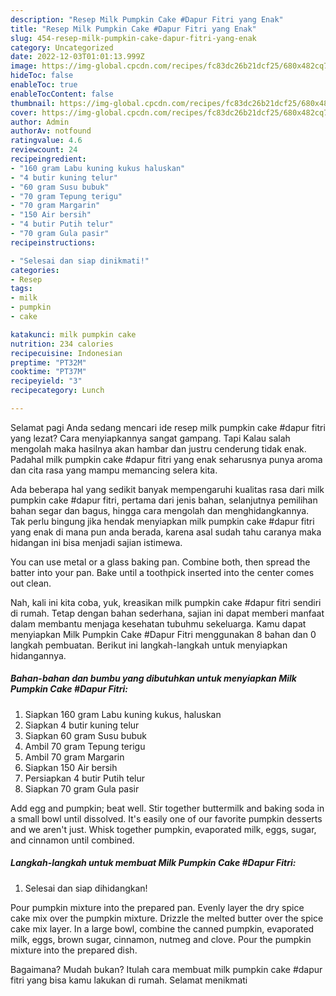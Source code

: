 ```yaml
---
description: "Resep Milk Pumpkin Cake #Dapur Fitri yang Enak"
title: "Resep Milk Pumpkin Cake #Dapur Fitri yang Enak"
slug: 454-resep-milk-pumpkin-cake-dapur-fitri-yang-enak
category: Uncategorized
date: 2022-12-03T01:01:13.999Z
image: https://img-global.cpcdn.com/recipes/fc83dc26b21dcf25/680x482cq70/milk-pumpkin-cake-dapur-fitri-foto-resep-utama.jpg
hideToc: false
enableToc: true
enableTocContent: false
thumbnail: https://img-global.cpcdn.com/recipes/fc83dc26b21dcf25/680x482cq70/milk-pumpkin-cake-dapur-fitri-foto-resep-utama.jpg
cover: https://img-global.cpcdn.com/recipes/fc83dc26b21dcf25/680x482cq70/milk-pumpkin-cake-dapur-fitri-foto-resep-utama.jpg
author: Admin
authorAv: notfound
ratingvalue: 4.6
reviewcount: 24
recipeingredient:
- "160 gram Labu kuning kukus haluskan"
- "4 butir kuning telur"
- "60 gram Susu bubuk"
- "70 gram Tepung terigu"
- "70 gram Margarin"
- "150 Air bersih"
- "4 butir Putih telur"
- "70 gram Gula pasir"
recipeinstructions:

- "Selesai dan siap dinikmati!"
categories:
- Resep
tags:
- milk
- pumpkin
- cake

katakunci: milk pumpkin cake 
nutrition: 234 calories
recipecuisine: Indonesian
preptime: "PT32M"
cooktime: "PT37M"
recipeyield: "3"
recipecategory: Lunch

---
```



Selamat pagi Anda sedang mencari ide resep milk pumpkin cake #dapur fitri yang lezat? Cara menyiapkannya sangat gampang. Tapi Kalau salah mengolah maka hasilnya akan hambar dan justru cenderung tidak enak. Padahal milk pumpkin cake #dapur fitri yang enak seharusnya punya aroma dan cita rasa yang mampu memancing selera kita.


Ada beberapa hal yang sedikit banyak mempengaruhi kualitas rasa dari milk pumpkin cake #dapur fitri, pertama dari jenis bahan, selanjutnya pemilihan bahan segar dan bagus, hingga cara mengolah dan menghidangkannya. Tak perlu bingung jika hendak menyiapkan milk pumpkin cake #dapur fitri yang enak di mana pun anda berada, karena asal sudah tahu caranya maka hidangan ini bisa menjadi sajian istimewa.

You can use metal or a glass baking pan. Combine both, then spread the batter into your pan. Bake until a toothpick inserted into the center comes out clean.


Nah, kali ini kita coba, yuk, kreasikan milk pumpkin cake #dapur fitri sendiri di rumah. Tetap dengan bahan sederhana, sajian ini dapat memberi manfaat dalam membantu menjaga kesehatan tubuhmu sekeluarga. Kamu dapat menyiapkan Milk Pumpkin Cake #Dapur Fitri menggunakan 8 bahan dan 0 langkah pembuatan. Berikut ini langkah-langkah untuk menyiapkan hidangannya.

<!--inarticleads1-->

##### Bahan-bahan dan bumbu yang dibutuhkan untuk menyiapkan Milk Pumpkin Cake #Dapur Fitri:

1. Siapkan 160 gram Labu kuning kukus, haluskan
1. Siapkan 4 butir kuning telur
1. Siapkan 60 gram Susu bubuk
1. Ambil 70 gram Tepung terigu
1. Ambil 70 gram Margarin
1. Siapkan 150 Air bersih
1. Persiapkan 4 butir Putih telur
1. Siapkan 70 gram Gula pasir


Add egg and pumpkin; beat well. Stir together buttermilk and baking soda in a small bowl until dissolved. It&#39;s easily one of our favorite pumpkin desserts and we aren&#39;t just. Whisk together pumpkin, evaporated milk, eggs, sugar, and cinnamon until combined. 

<!--inarticleads2-->

##### Langkah-langkah untuk membuat Milk Pumpkin Cake #Dapur Fitri:


1. Selesai dan siap dihidangkan!

Pour pumpkin mixture into the prepared pan. Evenly layer the dry spice cake mix over the pumpkin mixture. Drizzle the melted butter over the spice cake mix layer. In a large bowl, combine the canned pumpkin, evaporated milk, eggs, brown sugar, cinnamon, nutmeg and clove. Pour the pumpkin mixture into the prepared dish. 

Bagaimana? Mudah bukan? Itulah cara membuat milk pumpkin cake #dapur fitri yang bisa kamu lakukan di rumah. Selamat menikmati
